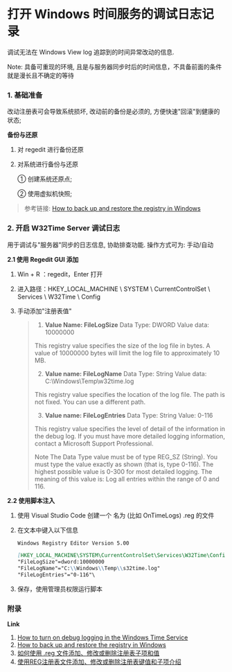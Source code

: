 # 打开 Windows 时间服务的调试日志记录

调试无法在 Windows View log 追踪到的时间异常改动的信息. 

Note: 具备可重现的环境, 且是与服务器同步时后的时间信息，不具备前面的条件就是漫长且不确定的等待

### 1. 基础准备

改动注册表可会导致系统损坏, 改动前的备份是必须的, 方便快速"回滚"到健康的状态;

**备份与还原**

1. 对 regedit 进行备份还原

2. 对系统进行备份与还原

   ① 创建系统还原点;

   ② 使用虚拟机快照;

> 参考链接:  [How to back up and restore the registry in Windows](https://support.microsoft.com/en-us/help/322756/how-to-back-up-and-restore-the-registry-in-windows)

### 2. 开启 W32Time Server 调试日志

用于调试与"服务器"同步的日志信息, 协助排查功能. 操作方式可为: 手动/自动

**2.1 使用 Regedit GUI 添加**

1. Win + R ：regedit，Enter 打开

2. 进入路径：HKEY_LOCAL_MACHINE \ SYSTEM \ CurrentControlSet \ Services \ W32Time \ Config

3. 手动添加"注册表值"

   > 1. **Value Name: FileLogSize**
   >    Data Type: DWORD
   >    Value data: 10000000
   >
   > This registry value specifies the size of the log file in bytes.
   > A value of 10000000 bytes will limit the log file to approximately 10 MB.
   >
   > 2. **Value name: FileLogName**
   >    Data Type: String
   >    Value data: C:\Windows\Temp\w32time.log
   >
   > This registry value specifies the location of the log file. The path is not fixed. You can use a different path.
   >
   > 3. **Value name: FileLogEntries**
   >    Data Type: String
   >    Value: 0-116
   >
   > This registry value specifies the level of detail of the information in the debug log. If you must have more detailed logging information, contact a Microsoft Support Professional.
   >
   > Note The Data Type value must be of type REG_SZ (String). You must type the value exactly as shown (that is, type 0-116). The highest possible value is 0-300 for most detailed logging. The meaning of this value is: Log all entries within the range of 0 and 116.

**2.2 使用脚本注入**

1. 使用 Visual Studio Code 创建一个 名为 (比如 OnTimeLogs) .reg 的文件

2. 在文本中键入以下信息

   ```markdown
   Windows Registry Editor Version 5.00
   
   [HKEY_LOCAL_MACHINE\SYSTEM\CurrentControlSet\Services\W32Time\Config]
   "FileLogSize"=dword:10000000
   "FileLogName"="C:\\Windows\\Temp\\s32time.log"
   "FileLogEntries"="0-116"\
   ```

3. 保存，使用管理员权限运行脚本

### 附录

**Link**

1. [How to turn on debug logging in the Windows Time Service](https://support.microsoft.com/zh-cn/help/816043/how-to-turn-on-debug-logging-in-the-windows-time-service)
2. [How to back up and restore the registry in Windows](https://support.microsoft.com/en-us/help/322756/how-to-back-up-and-restore-the-registry-in-windows)
3. [如何使用 .reg 文件添加、修改或删除注册表子项和值](https://support.microsoft.com/zh-cn/help/310516/how-to-add-modify-or-delete-registry-subkeys-and-values-by-using-a-reg)
4. [使用REG注册表文件添加、修改或删除注册表键值和子项介绍](https://www.jb51.net/os/77905.html)

